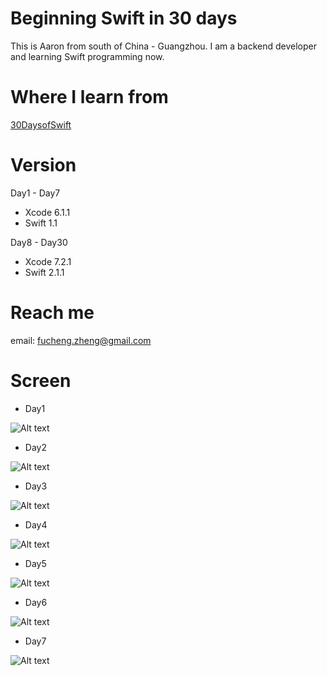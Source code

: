 # Beginning Swift in 30 days
This is Aaron from south of China - Guangzhou. I am a backend developer and  learning Swift programming now.

# Where I learn from
[30DaysofSwift](https://github.com/allenwong/30DaysofSwift)

# Version
Day1 - Day7
- Xcode 6.1.1
- Swift 1.1 

Day8 - Day30
- Xcode 7.2.1
- Swift 2.1.1

# Reach me
email: fucheng.zheng@gmail.com

# Screen
- Day1

![Alt text](https://raw.githubusercontent.com/Aaron-zheng/swift30days/master/screen/day1.gif)

- Day2

![Alt text](https://raw.githubusercontent.com/Aaron-zheng/swift30days/master/screen/day2.gif)

- Day3

![Alt text](https://raw.githubusercontent.com/Aaron-zheng/swift30days/master/screen/day3.gif)

- Day4

![Alt text](https://raw.githubusercontent.com/Aaron-zheng/swift30days/master/screen/day4.gif)

- Day5

![Alt text](https://raw.githubusercontent.com/Aaron-zheng/swift30days/master/screen/day5.gif)

- Day6

![Alt text](https://raw.githubusercontent.com/Aaron-zheng/swift30days/master/screen/day6.gif)

- Day7

![Alt text](https://raw.githubusercontent.com/Aaron-zheng/swift30days/master/screen/day7.gif)